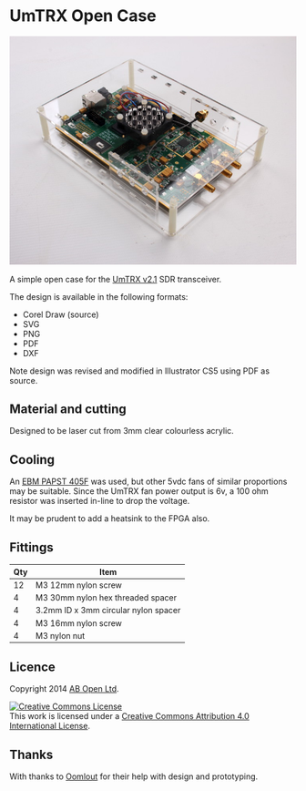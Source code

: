 # UmTRX Open Case

![UmTRX open case](/open-case-photo.jpg)

A simple open case for the [UmTRX v2.1](http://umtrx.org/) SDR transceiver.

The design is available in the following formats:

* Corel Draw (source)
* SVG
* PNG
* PDF
* DXF

Note design was revised and modified in Illustrator CS5 using PDF as source.

## Material and cutting

Designed to be laser cut from 3mm clear colourless acrylic.

## Cooling

An [EBM PAPST 405F](http://www.ebmpapst.com/en/products/compact-fans/axial-compact-fans/axial_compact_fans_detail.php?pID=53727) was used, but other 5vdc fans of similar proportions may be suitable. Since the UmTRX fan power output is 6v, a 100 ohm resistor was inserted in-line to drop the voltage.

It may be prudent to add a heatsink to the FPGA also.

## Fittings

| Qty | Item                                |
| --- | ----------------------------------- |
|  12 | M3 12mm nylon screw                 |
|  4  | M3 30mm nylon hex threaded spacer   |
|  4  | 3.2mm ID x 3mm circular nylon spacer|
|  4  | M3 16mm nylon screw                 |
|  4  | M3 nylon nut                        |

## Licence

Copyright 2014 [AB Open Ltd](http://abopen.com).

<a rel="license" href="http://creativecommons.org/licenses/by/4.0/"><img alt="Creative Commons License" style="border-width:0" src="http://i.creativecommons.org/l/by/4.0/88x31.png" /></a><br />This work is licensed under a <a rel="license" href="http://creativecommons.org/licenses/by/4.0/">Creative Commons Attribution 4.0 International License</a>.

## Thanks

With thanks to [Oomlout](http://oomlout.co.uk/) for their help with design and prototyping.
